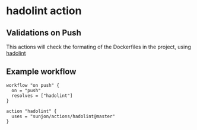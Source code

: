 # hadolint action

## Validations on Push

This actions will check the formating of the Dockerfiles in the project, using [hadolint](https://github.com/hadolint/hadolint/)

## Example workflow

```hcl
workflow "on push" {
  on = "push"
  resolves = ["hadolint"]
}

action "hadolint" {
  uses = "sunjon/actions/hadolint@master"
}
```
